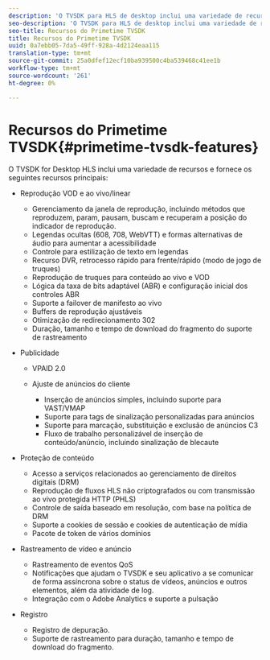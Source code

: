 ```yaml
---
description: 'O TVSDK para HLS de desktop inclui uma variedade de recursos e fornece os seguintes recursos principais '
seo-description: 'O TVSDK para HLS de desktop inclui uma variedade de recursos e fornece os seguintes recursos principais '
seo-title: Recursos do Primetime TVSDK
title: Recursos do Primetime TVSDK
uuid: 0a7ebb05-7da5-49ff-928a-4d2124eaa115
translation-type: tm+mt
source-git-commit: 25a0dfef12ecf10ba939500c4ba539468c41ee1b
workflow-type: tm+mt
source-wordcount: '261'
ht-degree: 0%

---
```



# Recursos do Primetime TVSDK{#primetime-tvsdk-features}

O TVSDK for Desktop HLS inclui uma variedade de recursos e fornece os seguintes recursos principais:

* Reprodução VOD e ao vivo/linear

   * Gerenciamento da janela de reprodução, incluindo métodos que reproduzem, param, pausam, buscam e recuperam a posição do indicador de reprodução.
   * Legendas ocultas (608, 708, WebVTT) e formas alternativas de áudio para aumentar a acessibilidade
   * Controle para estilização de texto em legendas
   * Recurso DVR, retrocesso rápido para frente/rápido (modo de jogo de truques)
   * Reprodução de truques para conteúdo ao vivo e VOD
   * Lógica da taxa de bits adaptável (ABR) e configuração inicial dos controles ABR
   * Suporte a failover de manifesto ao vivo
   * Buffers de reprodução ajustáveis
   * Otimização de redirecionamento 302
   * Duração, tamanho e tempo de download do fragmento do suporte de rastreamento

* Publicidade

   * VPAID 2.0
   * Ajuste de anúncios do cliente

      * Inserção de anúncios simples, incluindo suporte para VAST/VMAP
      * Suporte para tags de sinalização personalizadas para anúncios
      * Suporte para marcação, substituição e exclusão de anúncios C3
      * Fluxo de trabalho personalizável de inserção de conteúdo/anúncio, incluindo sinalização de blecaute

* Proteção de conteúdo

   * Acesso a serviços relacionados ao gerenciamento de direitos digitais (DRM)
   * Reprodução de fluxos HLS não criptografados ou com transmissão ao vivo protegida HTTP (PHLS)
   * Controle de saída baseado em resolução, com base na política de DRM
   * Suporte a cookies de sessão e cookies de autenticação de mídia
   * Pacote de token de vários domínios

* Rastreamento de vídeo e anúncio

   * Rastreamento de eventos QoS
   * Notificações que ajudam o TVSDK e seu aplicativo a se comunicar de forma assíncrona sobre o status de vídeos, anúncios e outros elementos, além da atividade de log.
   * Integração com o Adobe Analytics e suporte a pulsação

* Registro

   * Registro de depuração.
   * Suporte de rastreamento para duração, tamanho e tempo de download do fragmento.